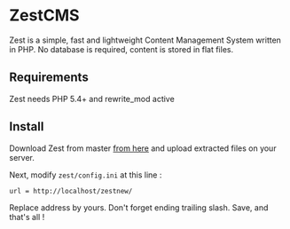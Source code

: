 # ZestCMS

Zest is a simple, fast and lightweight Content Management System written in PHP.
No database is required, content is stored in flat files.

## Requirements

Zest needs PHP 5.4+ and rewrite_mod active

## Install

Download Zest from master [from here](https://github.com/ZestCMS/ZestCMS/archive/master.zip) and upload extracted files on your server.

Next, modify `zest/config.ini` at this line :

    url = http://localhost/zestnew/

Replace address by yours. Don't forget ending trailing slash. Save, and that's all !